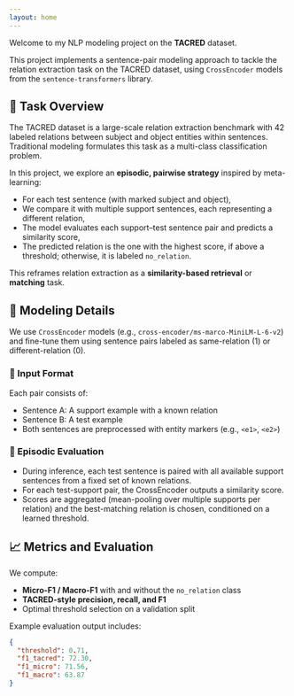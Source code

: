 ```yaml
---
layout: home
---
```


Welcome to my NLP modeling project on the **TACRED** dataset. 

This project implements a sentence-pair modeling approach to tackle the relation extraction task on the TACRED dataset, using `CrossEncoder` models from the `sentence-transformers` library.




## 🧠 Task Overview

The TACRED dataset is a large-scale relation extraction benchmark with 42 labeled relations between subject and object entities within sentences. Traditional modeling formulates this task as a multi-class classification problem.

In this project, we explore an **episodic, pairwise strategy** inspired by meta-learning:

- For each test sentence (with marked subject and object),
- We compare it with multiple support sentences, each representing a different relation,
- The model evaluates each support–test sentence pair and predicts a similarity score,
- The predicted relation is the one with the highest score, if above a threshold; otherwise, it is labeled `no_relation`.

This reframes relation extraction as a **similarity-based retrieval** or **matching** task.




## 🧪 Modeling Details

We use `CrossEncoder` models (e.g., `cross-encoder/ms-marco-MiniLM-L-6-v2`) and fine-tune them using sentence pairs labeled as same-relation (1) or different-relation (0).




### 🧱 Input Format

Each pair consists of:

- Sentence A: A support example with a known relation
- Sentence B: A test example
- Both sentences are preprocessed with entity markers (e.g., `<e1>`, `<e2>`)




### 📂 Episodic Evaluation

- During inference, each test sentence is paired with all available support sentences from a fixed set of known relations.
- For each test-support pair, the CrossEncoder outputs a similarity score.
- Scores are aggregated (mean-pooling over multiple supports per relation) and the best-matching relation is chosen, conditioned on a learned threshold.




## 📈 Metrics and Evaluation

We compute:

- **Micro-F1 / Macro-F1** with and without the `no_relation` class
- **TACRED-style precision, recall, and F1**
- Optimal threshold selection on a validation split

Example evaluation output includes:

```json
{
  "threshold": 0.71,
  "f1_tacred": 72.30,
  "f1_micro": 71.56,
  "f1_macro": 63.87
}

```

